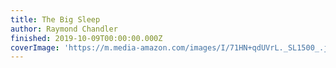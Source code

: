 ```yaml
---
title: The Big Sleep
author: Raymond Chandler
finished: 2019-10-09T00:00:00.000Z
coverImage: 'https://m.media-amazon.com/images/I/71HN+qdUVrL._SL1500_.jpg'
---
```

